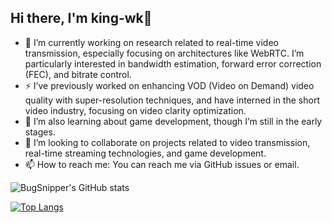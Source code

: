 ## Hi there, I'm king-wk👋

- 🔭 I’m currently working on research related to real-time video transmission, especially focusing on architectures like WebRTC. I’m particularly interested in bandwidth estimation, forward error correction (FEC), and bitrate control.
- ⚡ I’ve previously worked on enhancing VOD (Video on Demand) video quality with super-resolution techniques, and have interned in the short video industry, focusing on video clarity optimization.
- 🌱 I’m also learning about game development, though I’m still in the early stages.
- 👯 I’m looking to collaborate on projects related to video transmission, real-time streaming technologies, and game development.
- 📫 How to reach me: You can reach me via GitHub issues or email.


![BugSnipper's GitHub stats](https://github-readme-stats-git-masterrstaa-rickstaa.vercel.app/api?username=king-wk&show_icons=true&theme=dracula)

[![Top Langs](https://github-readme-stats-git-masterrstaa-rickstaa.vercel.app/api/top-langs/?username=king-wk&layout=compact&theme=dracula)](https://github.com/anuraghazra/github-readme-stats)
